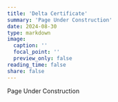 ```yaml
---
title: 'Delta Certificate'
summary: 'Page Under Construction'
date: 2024-08-30
type: markdown
image:
  caption: ''
  focal_point: ''
  preview_only: false
reading_time: false
share: false
---
```


Page Under Construction